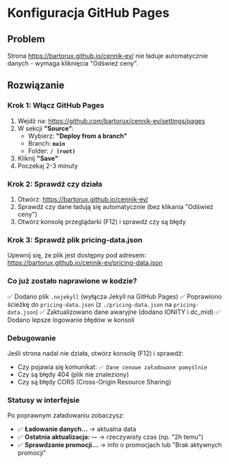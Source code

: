 # Konfiguracja GitHub Pages

## Problem
Strona https://bartorux.github.io/cennik-ev/ nie ładuje automatycznie danych - wymaga kliknięcia "Odśwież ceny".

## Rozwiązanie

### Krok 1: Włącz GitHub Pages
1. Wejdź na: https://github.com/bartorux/cennik-ev/settings/pages
2. W sekcji **"Source"**:
   - Wybierz: **"Deploy from a branch"**
   - Branch: **`main`**
   - Folder: **`/ (root)`**
3. Kliknij **"Save"**
4. Poczekaj 2-3 minuty

### Krok 2: Sprawdź czy działa
1. Otwórz: https://bartorux.github.io/cennik-ev/
2. Sprawdź czy dane ładują się automatycznie (bez klikania "Odśwież ceny")
3. Otwórz konsolę przeglądarki (F12) i sprawdź czy są błędy

### Krok 3: Sprawdź plik pricing-data.json
Upewnij się, że plik jest dostępny pod adresem:
https://bartorux.github.io/cennik-ev/pricing-data.json

### Co już zostało naprawione w kodzie?
✅ Dodano plik `.nojekyll` (wyłącza Jekyll na GitHub Pages)
✅ Poprawiono ścieżkę do `pricing-data.json` (z `./pricing-data.json` na `pricing-data.json`)
✅ Zaktualizowano dane awaryjne (dodano IONITY i dc_mid)
✅ Dodano lepsze logowanie błędów w konsoli

### Debugowanie
Jeśli strona nadal nie działa, otwórz konsolę (F12) i sprawdź:
- Czy pojawia się komunikat: `✅ Dane cenowe załadowane pomyślnie`
- Czy są błędy 404 (plik nie znaleziony)
- Czy są błędy CORS (Cross-Origin Resource Sharing)

### Statusy w interfejsie
Po poprawnym załadowaniu zobaczysz:
- ✅ **Ładowanie danych...** → aktualna data
- ✅ **Ostatnia aktualizacja: --** → rzeczywisty czas (np. "2h temu")
- ✅ **Sprawdzanie promocji...** → info o promocjach lub "Brak aktywnych promocji"
